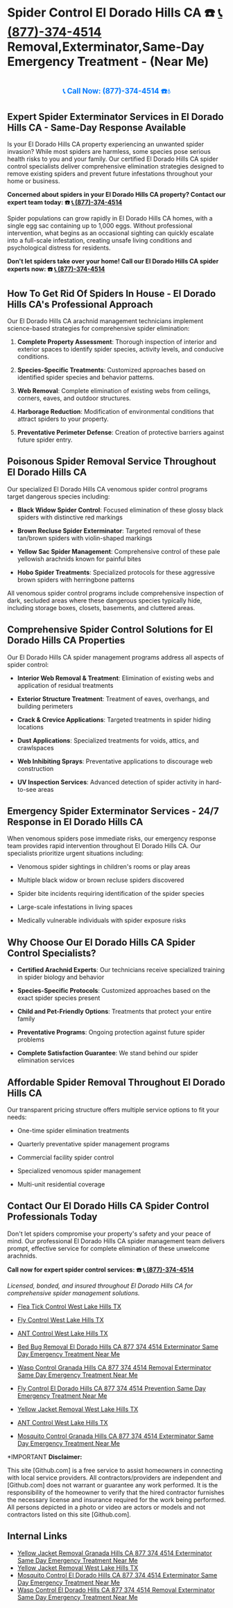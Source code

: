 # Spider Control El Dorado Hills CA ☎️ [📞 (877)-374-4514](https://pest-control-4514.netlify.app) Removal,Exterminator,Same-Day Emergency Treatment - (Near Me)
# 

<p align="center" style="font-size: 1.2em; font-weight: bold; margin: 20px 0;">
  <a href="https://pest-control-4514.netlify.app" target="_blank" style="color: #007BFF; text-decoration: none;">📞 Call Now: (877)-374-4514 ☎️💧</a>
</p>

## Expert Spider Exterminator Services in El Dorado Hills CA - Same-Day Response Available

Is your El Dorado Hills CA property experiencing an unwanted spider invasion? While most spiders are harmless, some species pose serious health risks to you and your family. Our certified El Dorado Hills CA spider control specialists deliver comprehensive elimination strategies designed to remove existing spiders and prevent future infestations throughout your home or business.

**Concerned about spiders in your El Dorado Hills CA property? Contact our expert team today: ☎️ [📞 (877)-374-4514](https://pest-control-4514.netlify.app)**

Spider populations can grow rapidly in El Dorado Hills CA homes, with a single egg sac containing up to 1,000 eggs. Without professional intervention, what begins as an occasional sighting can quickly escalate into a full-scale infestation, creating unsafe living conditions and psychological distress for residents.

**Don't let spiders take over your home! Call our El Dorado Hills CA spider experts now: ☎️ [📞 (877)-374-4514](https://pest-control-4514.netlify.app)**

## How To Get Rid Of Spiders In House - El Dorado Hills CA's Professional Approach

Our El Dorado Hills CA arachnid management technicians implement science-based strategies for comprehensive spider elimination:

1. **Complete Property Assessment**: Thorough inspection of interior and exterior spaces to identify spider species, activity levels, and conducive conditions.

2. **Species-Specific Treatments**: Customized approaches based on identified spider species and behavior patterns.

3. **Web Removal**: Complete elimination of existing webs from ceilings, corners, eaves, and outdoor structures.

4. **Harborage Reduction**: Modification of environmental conditions that attract spiders to your property.

5. **Preventative Perimeter Defense**: Creation of protective barriers against future spider entry.

## Poisonous Spider Removal Service Throughout El Dorado Hills CA

Our specialized El Dorado Hills CA venomous spider control programs target dangerous species including:

- **Black Widow Spider Control**: Focused elimination of these glossy black spiders with distinctive red markings

- **Brown Recluse Spider Exterminator**: Targeted removal of these tan/brown spiders with violin-shaped markings

- **Yellow Sac Spider Management**: Comprehensive control of these pale yellowish arachnids known for painful bites

- **Hobo Spider Treatments**: Specialized protocols for these aggressive brown spiders with herringbone patterns

All venomous spider control programs include comprehensive inspection of dark, secluded areas where these dangerous species typically hide, including storage boxes, closets, basements, and cluttered areas.

## Comprehensive Spider Control Solutions for El Dorado Hills CA Properties

Our El Dorado Hills CA spider management programs address all aspects of spider control:

- **Interior Web Removal & Treatment**: Elimination of existing webs and application of residual treatments

- **Exterior Structure Treatment**: Treatment of eaves, overhangs, and building perimeters

- **Crack & Crevice Applications**: Targeted treatments in spider hiding locations

- **Dust Applications**: Specialized treatments for voids, attics, and crawlspaces

- **Web Inhibiting Sprays**: Preventative applications to discourage web construction

- **UV Inspection Services**: Advanced detection of spider activity in hard-to-see areas

## Emergency Spider Exterminator Services - 24/7 Response in El Dorado Hills CA

When venomous spiders pose immediate risks, our emergency response team provides rapid intervention throughout El Dorado Hills CA. Our specialists prioritize urgent situations including:

- Venomous spider sightings in children's rooms or play areas

- Multiple black widow or brown recluse spiders discovered

- Spider bite incidents requiring identification of the spider species

- Large-scale infestations in living spaces

- Medically vulnerable individuals with spider exposure risks

## Why Choose Our El Dorado Hills CA Spider Control Specialists?

- **Certified Arachnid Experts**: Our technicians receive specialized training in spider biology and behavior

- **Species-Specific Protocols**: Customized approaches based on the exact spider species present

- **Child and Pet-Friendly Options**: Treatments that protect your entire family

- **Preventative Programs**: Ongoing protection against future spider problems

- **Complete Satisfaction Guarantee**: We stand behind our spider elimination services

## Affordable Spider Removal Throughout El Dorado Hills CA

Our transparent pricing structure offers multiple service options to fit your needs:

- One-time spider elimination treatments

- Quarterly preventative spider management programs

- Commercial facility spider control

- Specialized venomous spider management

- Multi-unit residential coverage

## Contact Our El Dorado Hills CA Spider Control Professionals Today

Don't let spiders compromise your property's safety and your peace of mind. Our professional El Dorado Hills CA spider management team delivers prompt, effective service for complete elimination of these unwelcome arachnids.

**Call now for expert spider control services: ☎️ [📞 (877)-374-4514](https://pest-control-4514.netlify.app)**

*Licensed, bonded, and insured throughout El Dorado Hills CA for comprehensive spider management solutions.*


- [Flea Tick Control West Lake Hills TX](https://github.com/allyoucaneatsushiin/pest-control/blob/main/Flea-Tick-Control-West-Lake-Hills-TX-877-374-4514-Removal-Exterminator-Same-Day-Emergency-Treatment-Near-Me.md)
- [Fly Control West Lake Hills TX](https://github.com/allyoucaneatsushiin/pest-control/blob/main/Fly-Control-West-Lake-Hills-TX-877-374-4514-Prevention-Same-Day-Emergency-Treatment-Near-Me.md)
- [ANT Control West Lake Hills TX](https://github.com/allyoucaneatsushiin/pest-control/blob/main/ANT-Control-West-Lake-Hills-TX-877-374-4514-Prevention-Extermination-Same-Day-Emergency-Treatment-Near-Me.md)


- [Bed Bug Removal El Dorado Hills CA 877 374 4514 Exterminator Same Day Emergency Treatment Near Me](https://github.com/allyoucaneatsushiin/pest-control/blob/main/Bed-Bug-Removal-El-Dorado-Hills-CA-877-374-4514-Exterminator-Same-Day-Emergency-Treatment-Near-Me.md)
- [Wasp Control Granada Hills CA 877 374 4514 Removal Exterminator Same Day Emergency Treatment Near Me](https://github.com/allyoucaneatsushiin/pest-control/blob/main/Wasp-Control-Granada-Hills-CA-877-374-4514-Removal-Exterminator-Same-Day-Emergency-Treatment-Near-Me.md)
- [Fly Control El Dorado Hills CA 877 374 4514 Prevention Same Day Emergency Treatment Near Me](https://github.com/allyoucaneatsushiin/pest-control/blob/main/Fly-Control-El-Dorado-Hills-CA-877-374-4514-Prevention-Same-Day-Emergency-Treatment-Near-Me.md)


- [Yellow Jacket Removal West Lake Hills TX](https://github.com/allyoucaneatsushiin/pest-control/blob/main/Yellow-Jacket-Removal-West-Lake-Hills-TX-877-374-4514-Exterminator-Same-Day-Emergency-Treatment-Near-Me.md)
- [ANT Control West Lake Hills TX](https://github.com/allyoucaneatsushiin/pest-control/blob/main/ANT-Control-West-Lake-Hills-TX-877-374-4514-Prevention-Extermination-Same-Day-Emergency-Treatment-Near-Me.md)
- [Mosquito Control Granada Hills CA 877 374 4514 Exterminator Same Day Emergency Treatment Near Me](https://github.com/allyoucaneatsushiin/pest-control/blob/main/Mosquito-Control-Granada-Hills-CA-877-374-4514-Exterminator-Same-Day-Emergency-Treatment-Near-Me.md)


*IMPORTANT **Disclaimer:**  

This site [Github.com] is a free service to assist homeowners in connecting with local service providers. All contractors/providers are independent and [Github.com] does not warrant or guarantee any work performed. It is the responsibility of the homeowner to verify that the hired contractor furnishes the necessary license and insurance required for the work being performed. All persons depicted in a photo or video are actors or models and not contractors listed on this site [Github.com].


## Internal Links
- [Yellow Jacket Removal Granada Hills CA 877 374 4514 Exterminator Same Day Emergency Treatment Near Me](https://github.com/allyoucaneatsushiin/pest-control/blob/main/Yellow-Jacket-Removal-Granada-Hills-CA-877-374-4514-Exterminator-Same-Day-Emergency-Treatment-Near-Me.md)
- [Yellow Jacket Removal West Lake Hills TX](https://github.com/allyoucaneatsushiin/pest-control/blob/main/Yellow-Jacket-Removal-West-Lake-Hills-TX-877-374-4514-Exterminator-Same-Day-Emergency-Treatment-Near-Me.md)
- [Mosquito Control El Dorado Hills CA 877 374 4514 Exterminator Same Day Emergency Treatment Near Me](https://github.com/allyoucaneatsushiin/pest-control/blob/main/Mosquito-Control-El-Dorado-Hills-CA-877-374-4514-Exterminator-Same-Day-Emergency-Treatment-Near-Me.md)
- [Wasp Control El Dorado Hills CA 877 374 4514 Removal Exterminator Same Day Emergency Treatment Near Me](https://github.com/allyoucaneatsushiin/pest-control/blob/main/Wasp-Control-El-Dorado-Hills-CA-877-374-4514-Removal-Exterminator-Same-Day-Emergency-Treatment-Near-Me.md)
